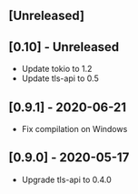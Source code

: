 ## [Unreleased]

## [0.10] - Unreleased

- Update tokio to 1.2
- Update tls-api to 0.5

## [0.9.1] - 2020-06-21

- Fix compilation on Windows

## [0.9.0] - 2020-05-17

- Upgrade tls-api to 0.4.0
